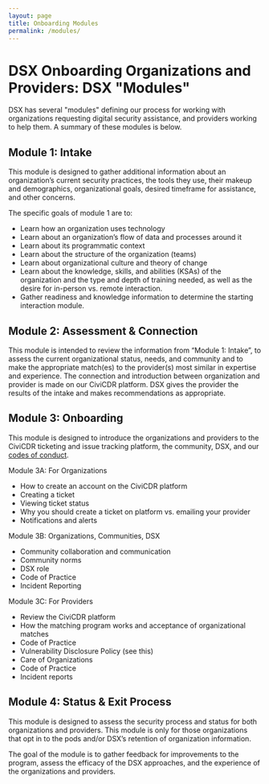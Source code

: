 ```yaml
---
layout: page
title: Onboarding Modules
permalink: /modules/
---
```

# DSX Onboarding Organizations and Providers: DSX "Modules"

DSX has several "modules" defining our process for working with organizations requesting digital security assistance, and providers working to help them. A summary of these modules is below. 

## Module 1: Intake

This module is designed to gather additional information about an organization’s current security practices, the tools they use, their makeup and demographics, organizational goals, desired timeframe for assistance, and other concerns.

The specific goals of module 1 are to:

- Learn how an organization uses technology
- Learn about an organization’s flow of data and processes around it
- Learn about its programmatic context
- Learn about the structure of the organization (teams)
- Learn about organizational culture and theory of change
- Learn about the knowledge, skills, and abilities (KSAs) of the organization and the type and depth of training needed, as well as the desire for in-person vs. remote interaction.
- Gather readiness and knowledge information to determine the starting interaction module.

## Module 2: Assessment & Connection

This module is intended to review the information from “Module 1: Intake”, to assess the current organizational status, needs, and community and to make the appropriate match(es) to the provider(s) most similar in expertise and experience. The connection and introduction between organization and provider is made on our CiviCDR platform. DSX gives the provider the results of the intake and makes recommendations as appropriate.

## Module 3: Onboarding

This module is designed to introduce the organizations and providers to the CiviCDR ticketing and issue tracking platform, the community, DSX, and our [codes of conduct](/conduct).

Module 3A: For Organizations
- How to create an account on the CiviCDR platform
- Creating a ticket
- Viewing ticket status
- Why you should create a ticket on platform vs. emailing your provider
- Notifications and alerts

Module 3B: Organizations, Communities, DSX
- Community collaboration and communication
- Community norms
- DSX role
- Code of Practice
- Incident Reporting

Module 3C: For Providers
- Review the CiviCDR platform
- How the matching program works and acceptance of organizational matches
- Code of Practice
- Vulnerability Disclosure Policy (see this)
- Care of Organizations
- Code of Practice
- Incident reports

## Module 4: Status & Exit Process

This module is designed to assess the security process and status for both organizations and providers. This module is only for those organizations that opt in to the pods and/or DSX’s retention of organization information.

The goal of the module is to gather feedback for improvements to the program, assess the efficacy of the DSX approaches, and the experience of the organizations and providers.
